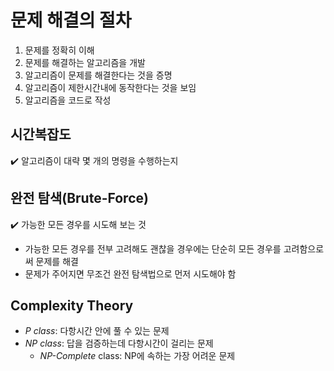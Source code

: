 # 문제 해결의 절차   
1. 문제를 정확히 이해
2. 문제를 해결하는 알고리즘을 개발
3. 알고리즘이 문제를 해결한다는 것을 증명
4. 알고리즘이 제한시간내에 동작한다는 것을 보임
5. 알고리즘을 코드로 작성

## 시간복잡도   
✔️ 알고리즘이 대략 몇 개의 명령을 수행하는지    

## 완전 탐색(Brute-Force)      
✔️ 가능한 모든 경우를 시도해 보는 것   
- 가능한 모든 경우를 전부 고려해도 괜찮을 경우에는 단순히 모든 경우를 고려함으로써 문제를 해결
- 문제가 주어지면 무조건 완전 탐색법으로 먼저 시도해야 함

## Complexity Theory
- *P class*: 다항시간 안에 풀 수 있는 문제
- *NP class*: 답을 검증하는데 다항시간이 걸리는 문제
  - *NP-Complete* class: NP에 속하는 가장 어려운 문제
